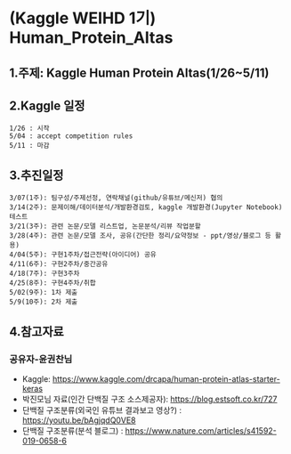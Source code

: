 # (Kaggle WEIHD 1기) Human_Protein_Altas

## 1.주제: Kaggle Human Protein Altas(1/26~5/11)
## 2.Kaggle 일정
```
1/26 : 시작
5/04 : accept competition rules
5/11 : 마감
```
## 3.추진일정
```
3/07(1주): 팀구성/주제선정, 연락채널(github/유튜브/메신저) 협의
3/14(2주): 문제이해/데이터분석/개발환경검토, kaggle 개발환경(Jupyter Notebook) 테스트
3/21(3주): 관련 논문/모델 리스트업, 논문분석/리뷰 작업분할
3/28(4주): 관련 논문/모델 조사, 공유(간단한 정리/요약정보 - ppt/영상/블로그 등 활용)
4/04(5주): 구현1주차/접근전략(아이디어) 공유
4/11(6주): 구현2주차/중간공유
4/18(7주): 구현3주차
4/25(8주): 구현4주차/취합
5/02(9주): 1차 제출
5/9(10주): 2차 제출
```

## 4.참고자료

### 공유자-윤권찬님
- Kaggle: https://www.kaggle.com/drcapa/human-protein-atlas-starter-keras    
- 박진모님 자료(인간 단백질 구조 소스제공자): https://blog.estsoft.co.kr/727  
- 단백질 구조분류(외국인 유튜브 결과보고 영상?) : https://youtu.be/bAgjqdQ0VE8  
- 단백질 구조분류(분석 블로그) : https://www.nature.com/articles/s41592-019-0658-6  





